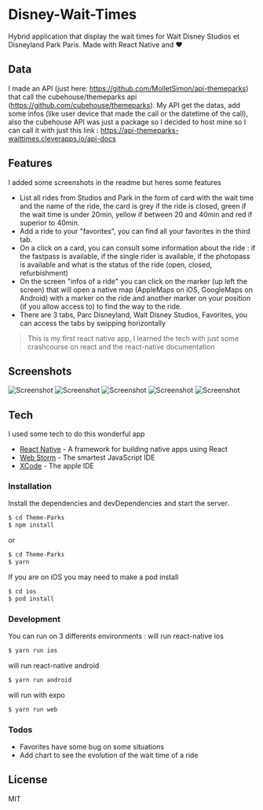 # Disney-Wait-Times
Hybrid application that display the wait times for Walt Disney Studios et Disneyland Park Paris. Made with React Native and ❤️


## Data
I made an API (just here: https://github.com/MolletSimon/api-themeparks) that call the cubehouse/themeparks api (https://github.com/cubehouse/themeparks).
My API get the datas, add some infos (like user device that made the call or the datetime of the call), also the cubehouse API was just a package so I decided to host mine so I can call it with just this link : https://api-themeparks-waittimes.cleverapps.io/api-docs

## Features
I added some screenshots in the readme but heres some features
  - List all rides from Studios and Park in the form of card with the wait time and the name of the ride, the card is grey if the ride is closed, green if the wait time is under 20min, yellow if between 20 and 40min and red if superior to 40min.
  - Add a ride to your "favorites", you can find all your favorites in the third tab.
  - On a click on a card, you can consult some information about the ride : if the fastpass is available, if the single rider is available, if the photopass is available and what is the status of the ride (open, closed, refurbishment)
  - On the screen "infos of a ride" you can click on the marker (up left the screen) that will open a native map (AppleMaps on iOS, GoogleMaps on Android) with a marker on the ride and another marker on your position (if you allow access to) to find the way to the ride.
  - There are 3 tabs, Parc Disneyland, Walt Disney Studios, Favorites, you can access the tabs by swipping horizontally


> This is my first react native app, I learned the tech with just some crashcourse on react and the react-native documentation


## Screenshots
![Screenshot](https://github.com/MolletSimon/Disney-Wait-Times/blob/master/screenshots/disney_park.png)
![Screenshot](https://github.com/MolletSimon/Disney-Wait-Times/blob/master/screenshots/favorites.png)
![Screenshot](https://github.com/MolletSimon/Disney-Wait-Times/blob/master/screenshots/info_ride.png)
![Screenshot](https://github.com/MolletSimon/Disney-Wait-Times/blob/master/screenshots/map.png)
![Screenshot](https://github.com/MolletSimon/Disney-Wait-Times/blob/master/screenshots/studio.png)


## Tech

I used some tech to do this wonderful app

* [React Native] - A framework for building native apps using React
* [Web Storm] - The smartest JavaScript IDE
* [XCode] - The apple IDE

### Installation

Install the dependencies and devDependencies and start the server.

```sh
$ cd Theme-Parks
$ npm install
```
or
```sh
$ cd Theme-Parks
$ yarn
```

If you are on iOS you may need to make a pod install 
```sh
$ cd ios
$ pod install
```


### Development

You can run on 3 differents environments :
will run react-native ios
```sh
$ yarn run ios
```
will run react-native android
```sh
$ yarn run android
```
will run with expo 
```sh
$ yarn run web
```

### Todos

 - Favorites have some bug on some situations
 - Add chart to see the evolution of the wait time of a ride

License
----

MIT





   [React Native]: <https://reactnative.dev>
   [Web Storm]: <https://www.jetbrains.com/fr-fr/webstorm/>
   [XCode]: <https://apps.apple.com/fr/app/xcode/id497799835?mt=12>


